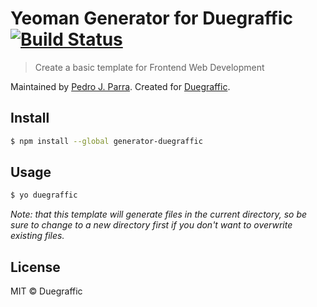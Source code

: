 # Yeoman Generator for Duegraffic [![Build Status](https://travis-ci.org/pedroparra/generator-duegraffic.svg?branch=v0.0.2)](https://travis-ci.org/pedroparra/generator-duegraffic)
> Create a basic template for Frontend Web Development

Maintained by [Pedro J. Parra](https://github.com/pedroparra).
Created for [Duegraffic](http://www.duegraffic.com).

## Install

```sh
$ npm install --global generator-duegraffic
```
## Usage

```sh
$ yo duegraffic
```

*Note: that this template will generate files in the current directory, so be sure to change to a new directory first if you don't want to overwrite existing files.*


## License

MIT © Duegraffic
